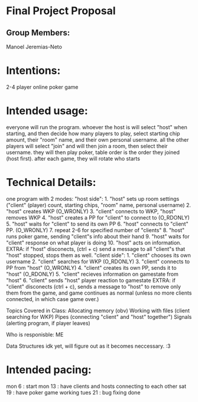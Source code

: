 # Final Project Proposal

## Group Members:

Manoel Jeremias-Neto
       
# Intentions:

2-4 player online poker game
    
# Intended usage:

everyone will run the program.
whoever the host is will select "host" when starting, and then decide how many players to play, select starting chip amount, their "room" name, and their own personal username.
all the other players will select "join" and will then join a room, then select their username.
they will then play poker, table order is the order they joined (host first). after each game, they will rotate who starts
  
# Technical Details:

one program with 2 modes:
       "host side":
              1. "host" sets up room settings ("client" (player) count, starting chips, "room" name, personal username)
              2. "host" creates WKP (O_WRONLY)
              3. "client" connects to WKP, "host" removes WKP
              4. "host" creates a PP for "client" to connect to (O_RDONLY)
              5. "host" waits for "client" to send its own PP
              6. "host" connects to "client" PP. (O_WRONLY)
              7. repeat 2-6 for specified number of "clients"
              8. "host" runs poker game, sending "client"s info about their hand
              9. "host" waits for "client" response on what player is doing
              10. "host" acts on information.
             EXTRA:
              if "host" disconects, (ctrl + c) send a message to all "client"s that "host" stopped, stops them as well.
       "client side":
              1. "client" chooses its own username
              2. "client" searches for WKP (O_RDONLY)
              3. "client" connects to PP from "host" (O_WRONLY)
              4. "client" creates its own PP, sends it to "host" (O_RDONLY)
              5. "client" recieves information on gamestate from "host"
              6. "client" sends "host" player reaction to gamestate
             EXTRA:
              if "client" disconects (ctrl + c), sends a message to "host" to remove only them from the game, and game continues as normal (unless no more clients connected, in which case game over.) 
   
Topics Covered in Class:
       Allocating memory (obv)
       Working with files (client searching for WKP)
       Pipes (connecting "client" and "host" together")
       Signals (alerting program, if player leaves)
     
Who is responisble:
       ME
  
Data Structures
       idk yet, will figure out as it becomes neccessary. :3
    
# Intended pacing:

mon 6 : start
mon 13 : have clients and hosts connecting to each other
sat 19 : have poker game working
tues 21 : bug fixing done
